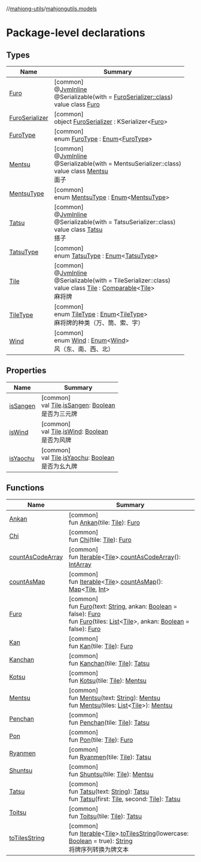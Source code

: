 //[mahjong-utils](../../index.md)/[mahjongutils.models](index.md)

# Package-level declarations

## Types

| Name | Summary |
|---|---|
| [Furo](-furo/index.md) | [common]<br>@[JvmInline](https://kotlinlang.org/api/latest/jvm/stdlib/kotlin-stdlib/kotlin.jvm/-jvm-inline/index.html)<br>@Serializable(with = [FuroSerializer::class](-furo-serializer/index.md))<br>value class [Furo](-furo/index.md) |
| [FuroSerializer](-furo-serializer/index.md) | [common]<br>object [FuroSerializer](-furo-serializer/index.md) : KSerializer&lt;[Furo](-furo/index.md)&gt; |
| [FuroType](-furo-type/index.md) | [common]<br>enum [FuroType](-furo-type/index.md) : [Enum](https://kotlinlang.org/api/latest/jvm/stdlib/kotlin-stdlib/kotlin/-enum/index.html)&lt;[FuroType](-furo-type/index.md)&gt; |
| [Mentsu](-mentsu/index.md) | [common]<br>@[JvmInline](https://kotlinlang.org/api/latest/jvm/stdlib/kotlin-stdlib/kotlin.jvm/-jvm-inline/index.html)<br>@Serializable(with = MentsuSerializer::class)<br>value class [Mentsu](-mentsu/index.md)<br>面子 |
| [MentsuType](-mentsu-type/index.md) | [common]<br>enum [MentsuType](-mentsu-type/index.md) : [Enum](https://kotlinlang.org/api/latest/jvm/stdlib/kotlin-stdlib/kotlin/-enum/index.html)&lt;[MentsuType](-mentsu-type/index.md)&gt; |
| [Tatsu](-tatsu/index.md) | [common]<br>@[JvmInline](https://kotlinlang.org/api/latest/jvm/stdlib/kotlin-stdlib/kotlin.jvm/-jvm-inline/index.html)<br>@Serializable(with = TatsuSerializer::class)<br>value class [Tatsu](-tatsu/index.md)<br>搭子 |
| [TatsuType](-tatsu-type/index.md) | [common]<br>enum [TatsuType](-tatsu-type/index.md) : [Enum](https://kotlinlang.org/api/latest/jvm/stdlib/kotlin-stdlib/kotlin/-enum/index.html)&lt;[TatsuType](-tatsu-type/index.md)&gt; |
| [Tile](-tile/index.md) | [common]<br>@[JvmInline](https://kotlinlang.org/api/latest/jvm/stdlib/kotlin-stdlib/kotlin.jvm/-jvm-inline/index.html)<br>@Serializable(with = TileSerializer::class)<br>value class [Tile](-tile/index.md) : [Comparable](https://kotlinlang.org/api/latest/jvm/stdlib/kotlin-stdlib/kotlin/-comparable/index.html)&lt;[Tile](-tile/index.md)&gt; <br>麻将牌 |
| [TileType](-tile-type/index.md) | [common]<br>enum [TileType](-tile-type/index.md) : [Enum](https://kotlinlang.org/api/latest/jvm/stdlib/kotlin-stdlib/kotlin/-enum/index.html)&lt;[TileType](-tile-type/index.md)&gt; <br>麻将牌的种类（万、筒、索、字） |
| [Wind](-wind/index.md) | [common]<br>enum [Wind](-wind/index.md) : [Enum](https://kotlinlang.org/api/latest/jvm/stdlib/kotlin-stdlib/kotlin/-enum/index.html)&lt;[Wind](-wind/index.md)&gt; <br>风（东、南、西、北） |

## Properties

| Name | Summary |
|---|---|
| [isSangen](is-sangen.md) | [common]<br>val [Tile](-tile/index.md).[isSangen](is-sangen.md): [Boolean](https://kotlinlang.org/api/latest/jvm/stdlib/kotlin-stdlib/kotlin/-boolean/index.html)<br>是否为三元牌 |
| [isWind](is-wind.md) | [common]<br>val [Tile](-tile/index.md).[isWind](is-wind.md): [Boolean](https://kotlinlang.org/api/latest/jvm/stdlib/kotlin-stdlib/kotlin/-boolean/index.html)<br>是否为风牌 |
| [isYaochu](is-yaochu.md) | [common]<br>val [Tile](-tile/index.md).[isYaochu](is-yaochu.md): [Boolean](https://kotlinlang.org/api/latest/jvm/stdlib/kotlin-stdlib/kotlin/-boolean/index.html)<br>是否为幺九牌 |

## Functions

| Name | Summary |
|---|---|
| [Ankan](-ankan.md) | [common]<br>fun [Ankan](-ankan.md)(tile: [Tile](-tile/index.md)): [Furo](-furo/index.md) |
| [Chi](-chi.md) | [common]<br>fun [Chi](-chi.md)(tile: [Tile](-tile/index.md)): [Furo](-furo/index.md) |
| [countAsCodeArray](count-as-code-array.md) | [common]<br>fun [Iterable](https://kotlinlang.org/api/latest/jvm/stdlib/kotlin-stdlib/kotlin.collections/-iterable/index.html)&lt;[Tile](-tile/index.md)&gt;.[countAsCodeArray](count-as-code-array.md)(): [IntArray](https://kotlinlang.org/api/latest/jvm/stdlib/kotlin-stdlib/kotlin/-int-array/index.html) |
| [countAsMap](count-as-map.md) | [common]<br>fun [Iterable](https://kotlinlang.org/api/latest/jvm/stdlib/kotlin-stdlib/kotlin.collections/-iterable/index.html)&lt;[Tile](-tile/index.md)&gt;.[countAsMap](count-as-map.md)(): [Map](https://kotlinlang.org/api/latest/jvm/stdlib/kotlin-stdlib/kotlin.collections/-map/index.html)&lt;[Tile](-tile/index.md), [Int](https://kotlinlang.org/api/latest/jvm/stdlib/kotlin-stdlib/kotlin/-int/index.html)&gt; |
| [Furo](-furo.md) | [common]<br>fun [Furo](-furo.md)(text: [String](https://kotlinlang.org/api/latest/jvm/stdlib/kotlin-stdlib/kotlin/-string/index.html), ankan: [Boolean](https://kotlinlang.org/api/latest/jvm/stdlib/kotlin-stdlib/kotlin/-boolean/index.html) = false): [Furo](-furo/index.md)<br>fun [Furo](-furo.md)(tiles: [List](https://kotlinlang.org/api/latest/jvm/stdlib/kotlin-stdlib/kotlin.collections/-list/index.html)&lt;[Tile](-tile/index.md)&gt;, ankan: [Boolean](https://kotlinlang.org/api/latest/jvm/stdlib/kotlin-stdlib/kotlin/-boolean/index.html) = false): [Furo](-furo/index.md) |
| [Kan](-kan.md) | [common]<br>fun [Kan](-kan.md)(tile: [Tile](-tile/index.md)): [Furo](-furo/index.md) |
| [Kanchan](-kanchan.md) | [common]<br>fun [Kanchan](-kanchan.md)(tile: [Tile](-tile/index.md)): [Tatsu](-tatsu/index.md) |
| [Kotsu](-kotsu.md) | [common]<br>fun [Kotsu](-kotsu.md)(tile: [Tile](-tile/index.md)): [Mentsu](-mentsu/index.md) |
| [Mentsu](-mentsu.md) | [common]<br>fun [Mentsu](-mentsu.md)(text: [String](https://kotlinlang.org/api/latest/jvm/stdlib/kotlin-stdlib/kotlin/-string/index.html)): [Mentsu](-mentsu/index.md)<br>fun [Mentsu](-mentsu.md)(tiles: [List](https://kotlinlang.org/api/latest/jvm/stdlib/kotlin-stdlib/kotlin.collections/-list/index.html)&lt;[Tile](-tile/index.md)&gt;): [Mentsu](-mentsu/index.md) |
| [Penchan](-penchan.md) | [common]<br>fun [Penchan](-penchan.md)(tile: [Tile](-tile/index.md)): [Tatsu](-tatsu/index.md) |
| [Pon](-pon.md) | [common]<br>fun [Pon](-pon.md)(tile: [Tile](-tile/index.md)): [Furo](-furo/index.md) |
| [Ryanmen](-ryanmen.md) | [common]<br>fun [Ryanmen](-ryanmen.md)(tile: [Tile](-tile/index.md)): [Tatsu](-tatsu/index.md) |
| [Shuntsu](-shuntsu.md) | [common]<br>fun [Shuntsu](-shuntsu.md)(tile: [Tile](-tile/index.md)): [Mentsu](-mentsu/index.md) |
| [Tatsu](-tatsu.md) | [common]<br>fun [Tatsu](-tatsu.md)(text: [String](https://kotlinlang.org/api/latest/jvm/stdlib/kotlin-stdlib/kotlin/-string/index.html)): [Tatsu](-tatsu/index.md)<br>fun [Tatsu](-tatsu.md)(first: [Tile](-tile/index.md), second: [Tile](-tile/index.md)): [Tatsu](-tatsu/index.md) |
| [Toitsu](-toitsu.md) | [common]<br>fun [Toitsu](-toitsu.md)(tile: [Tile](-tile/index.md)): [Tatsu](-tatsu/index.md) |
| [toTilesString](to-tiles-string.md) | [common]<br>fun [Iterable](https://kotlinlang.org/api/latest/jvm/stdlib/kotlin-stdlib/kotlin.collections/-iterable/index.html)&lt;[Tile](-tile/index.md)&gt;.[toTilesString](to-tiles-string.md)(lowercase: [Boolean](https://kotlinlang.org/api/latest/jvm/stdlib/kotlin-stdlib/kotlin/-boolean/index.html) = true): [String](https://kotlinlang.org/api/latest/jvm/stdlib/kotlin-stdlib/kotlin/-string/index.html)<br>将牌序列转换为牌文本 |
